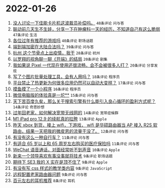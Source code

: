 # 2022-01-26

1. [没人讨论一下佳能卡片机这波裁员补偿吗。](https://www.v2ex.com/t/830626) `48条评论` `问与答`
1. [联动前几天生不生娃，分享一下在肿瘤科一天的经历，不知道自己有这么脆弱](https://www.v2ex.com/t/830642) `47条评论` `生活`
1. [各位过年有推荐的游戏吗](https://www.v2ex.com/t/830638) `40条评论` `职场话题`
1. [端到端加密在大陆合法吗？](https://www.v2ex.com/t/830661) `39条评论` `问与答`
1. [杭州 这个节骨点上出疫情，我干](https://www.v2ex.com/t/830662) `28条评论` `杭州`
1. [以罗翔的视角聊一聊《开端》的结局](https://www.v2ex.com/t/830650) `20条评论` `剧集`
1. [我如果说 Pixel 一代现在使用还很流畅，会不会被很多人打？](https://www.v2ex.com/t/830637) `20条评论` `分享发现`
1. [写了个图片批量处理工具，会有人用吗？](https://www.v2ex.com/t/830649) `18条评论` `程序员`
1. [平台禁止了热更新为何很多应用仍然可以自动大变样？](https://www.v2ex.com/t/830619) `17条评论` `问与答`
1. [摸鱼摸了一个小程序](https://www.v2ex.com/t/830653) `16条评论` `程序员`
1. [微信电脑版的体验真是一坨**](https://www.v2ex.com/t/830635) `15条评论` `问与答`
1. [天下苦百度久矣，那么关于搜索引擎有什么能引入良心循环的盈利方式呢？](https://www.v2ex.com/t/830667) `14条评论` `奇思妙想`
1. [过年回老家，如何解决宽带无线网的](https://www.v2ex.com/t/830628) `14条评论` `宽带症候群`
1. [M1 iPad pro 12.9 的续航真的拉胯](https://www.v2ex.com/t/830630) `13条评论` `Apple`
1. [昨天 xbox 到货，接上 wifi，下游戏， wifi 是华硕路由器当 AP 接入 R2S 软路由，结果一天把我的微皮恩的流量干没了。](https://www.v2ex.com/t/830668) `12条评论` `问与答`
1. [有没有这么一种自行车？](https://www.v2ex.com/t/830658) `11条评论` `问与答`
1. [有适合 65 岁以上和 65 周岁左右购买的医疗保险吗](https://www.v2ex.com/t/830652) `11条评论` `问与答`
1. [WeChat 语音通话，对面经常听不到声音](https://www.v2ex.com/t/830621) `10条评论` `Apple`
1. [新来一个领导喜欢有事没事就将技术](https://www.v2ex.com/t/830677) `9条评论` `职场话题`
1. [期待下 SE3,我的 X 实在是顶不住了](https://www.v2ex.com/t/830672) `9条评论` `Apple`
1. [有没有写 css 样式的教学类内容](https://www.v2ex.com/t/830669) `9条评论` `JavaScript`
1. [远程配置老家路由器问题](https://www.v2ex.com/t/830631) `9条评论` `问与答`
1. [百元左右的耳机推荐](https://www.v2ex.com/t/830651) `8条评论` `耳机`

